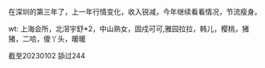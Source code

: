 在深圳的第三年了，上一年行情变化，收入锐减，今年继续看看情况，节流瘦身。



wt: 上海会所，北滘宇舒*2，中山熟女，固戍可可,雅园拉拉，韩儿，樱桃，猪猪，二哈，傻丫头，暖暖

截至20230102 舔过244